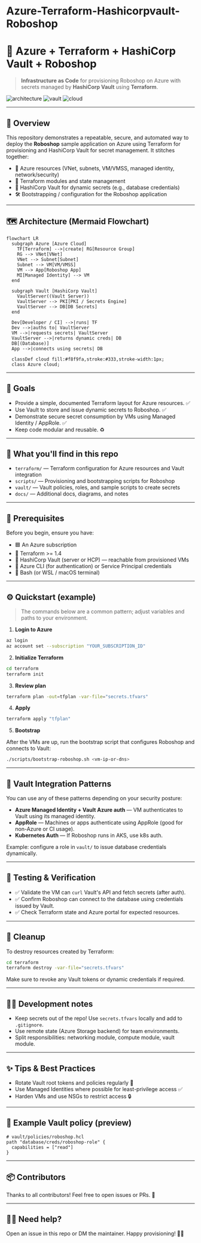 # Azure-Terraform-Hashicorpvault-Roboshop
# 🚀 Azure + Terraform + HashiCorp Vault + Roboshop

> **Infrastructure as Code** for provisioning Roboshop on Azure with secrets managed by **HashiCorp Vault** using **Terraform**.

![architecture](https://img.shields.io/badge/infra-terraform-blue) ![vault](https://img.shields.io/badge/secrets-vault-green) ![cloud](https://img.shields.io/badge/cloud-azure-lightgrey)

---

## 🧭 Overview

This repository demonstrates a repeatable, secure, and automated way to deploy the **Roboshop** sample application on Azure using Terraform for provisioning and HashiCorp Vault for secret management. It stitches together:

* 🧱 Azure resources (VNet, subnets, VM/VMSS, managed identity, network/security)
* 🧩 Terraform modules and state management
* 🔐 HashiCorp Vault for dynamic secrets (e.g., database credentials)
* 🛠️ Bootstrapping / configuration for the Roboshop application

---

## 🗺️ Architecture (Mermaid Flowchart)

```mermaid
flowchart LR
  subgraph Azure [Azure Cloud]
    TF[Terraform] -->|create| RG[Resource Group]
    RG --> VNet[VNet]
    VNet --> Subnet[Subnet]
    Subnet --> VM[VM/VMSS]
    VM --> App[Roboshop App]
    MI[Managed Identity] --> VM
  end

  subgraph Vault [HashiCorp Vault]
    VaultServer((Vault Server))
    VaultServer --> PKI[PKI / Secrets Engine]
    VaultServer --> DB[DB Secrets]
  end

  Dev[Developer / CI] -->|runs| TF
  Dev -->|auths to| VaultServer
  VM -->|requests secrets| VaultServer
  VaultServer -->|returns dynamic creds| DB
  DB[(Database)]
  App -->|connects using secrets| DB

  classDef cloud fill:#f8f9fa,stroke:#333,stroke-width:1px;
  class Azure cloud;
```

---

## 🎯 Goals

* Provide a simple, documented Terraform layout for Azure resources. ✅
* Use Vault to store and issue dynamic secrets to Roboshop. ✅
* Demonstrate secure secret consumption by VMs using Managed Identity / AppRole. ✅
* Keep code modular and reusable. ♻️

---

## 🔧 What you'll find in this repo

* `terraform/` — Terraform configuration for Azure resources and Vault integration
* `scripts/` — Provisioning and bootstrapping scripts for Roboshop
* `vault/` — Vault policies, roles, and sample scripts to create secrets
* `docs/` — Additional docs, diagrams, and notes

---

## 🧾 Prerequisites

Before you begin, ensure you have:

* 🟦 An Azure subscription
* 🧰 Terraform >= 1.4
* 🔐 HashiCorp Vault (server or HCP) — reachable from provisioned VMs
* 🔑 Azure CLI (for authentication) or Service Principal credentials
* 🐚 Bash (or WSL / macOS terminal)

---

## ⚙️ Quickstart (example)

> The commands below are a common pattern; adjust variables and paths to your environment.

1. **Login to Azure**

```bash
az login
az account set --subscription "YOUR_SUBSCRIPTION_ID"
```

2. **Initialize Terraform**

```bash
cd terraform
terraform init
```

3. **Review plan**

```bash
terraform plan -out=tfplan -var-file="secrets.tfvars"
```

4. **Apply**

```bash
terraform apply "tfplan"
```

5. **Bootstrap**

After the VMs are up, run the bootstrap script that configures Roboshop and connects to Vault:

```bash
./scripts/bootstrap-roboshop.sh <vm-ip-or-dns>
```

---

## 🔐 Vault Integration Patterns

You can use any of these patterns depending on your security posture:

* **Azure Managed Identity + Vault Azure auth** — VM authenticates to Vault using its managed identity.
* **AppRole** — Machines or apps authenticate using AppRole (good for non-Azure or CI usage).
* **Kubernetes Auth** — If Roboshop runs in AKS, use k8s auth.

Example: configure a role in `vault/` to issue database credentials dynamically.

---

## 🧪 Testing & Verification

* ✅ Validate the VM can `curl` Vault's API and fetch secrets (after auth).
* ✅ Confirm Roboshop can connect to the database using credentials issued by Vault.
* ✅ Check Terraform state and Azure portal for expected resources.

---

## 🧹 Cleanup

To destroy resources created by Terraform:

```bash
cd terraform
terraform destroy -var-file="secrets.tfvars"
```

Make sure to revoke any Vault tokens or dynamic credentials if required.

---

## 🧑‍💻 Development notes

* Keep secrets out of the repo! Use `secrets.tfvars` locally and add to `.gitignore`.
* Use remote state (Azure Storage backend) for team environments.
* Split responsibilities: networking module, compute module, vault module.

---

## ✨ Tips & Best Practices

* Rotate Vault root tokens and policies regularly 🔁
* Use Managed Identities where possible for least-privilege access ✅
* Harden VMs and use NSGs to restrict access 🔒

---

## 🧾 Example Vault policy (preview)

```hcl
# vault/policies/roboshop.hcl
path "database/creds/roboshop-role" {
  capabilities = ["read"]
}
```

---

## 📦 Contributors

Thanks to all contributors! Feel free to open issues or PRs. 🤝

---



## 🙋‍♀️ Need help?

Open an issue in this repo or DM the maintainer. Happy provisioning! 🚀✨
